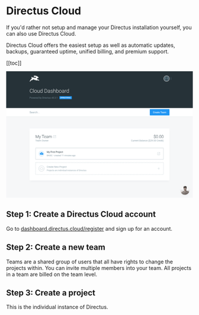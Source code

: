 

# Directus Cloud

If you'd rather not setup and manage your Directus installation yourself, you can also use Directus Cloud.

Directus Cloud offers the easiest setup as well as automatic updates, backups, guaranteed uptime, unified billing, and premium support.

[[toc]]

![Directus Cloud Dashboard](../img/installation/cloud/dashboard.png)

## Step 1: Create a Directus Cloud account

Go to [dashboard.directus.cloud/register](https://dashboard.directus.cloud/register) and sign up for an account.

## Step 2: Create a new team

Teams are a shared group of users that all have rights to change the projects within. You can invite multiple members into your team. All projects in a team are billed on the team level.

## Step 3: Create a project

This is the individual instance of Directus.
